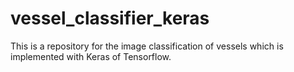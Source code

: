 # vessel_classifier_keras
This is a repository for the image classification of vessels which is implemented with Keras of Tensorflow.
